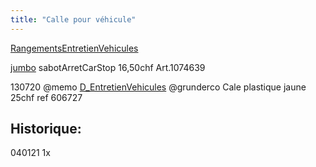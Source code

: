 ```yaml
---
title: "Calle pour véhicule"
---
```


[RangementsEntretienVehicules](notes/zones/RangementsEntretienVehicules.md)

[jumbo](notes/utilisateurs/fournisseurs/jumbo.md) sabotArretCarStop 16,50chf Art.1074639 

130720 @memo [D_EntretienVehicules](notes/departements/D_EntretienVehicules.md) @grunderco Cale plastique jaune 25chf ref 606727

## Historique:

040121 1x